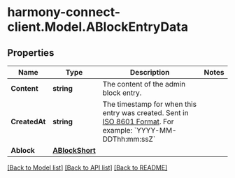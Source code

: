 # harmony-connect-client.Model.ABlockEntryData
## Properties

Name | Type | Description | Notes
------------ | ------------- | ------------- | -------------
**Content** | **string** | The content of the admin block entry. | 
**CreatedAt** | **string** | The timestamp for when this entry was created. Sent in [ISO 8601 Format](https://en.wikipedia.org/wiki/ISO_8601). For example: &#x60;YYYY-MM-DDThh:mm:ssZ&#x60; | 
**Ablock** | [**ABlockShort**](ABlockShort.md) |  | 

[[Back to Model list]](../README.md#documentation-for-models) [[Back to API list]](../README.md#documentation-for-api-endpoints) [[Back to README]](../README.md)

